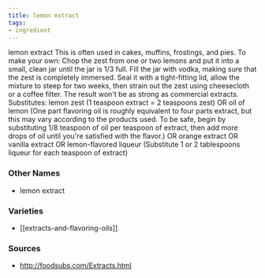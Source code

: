 ```yaml
---
title: lemon extract
tags:
- ingredient
---
```

lemon extract This is often used in cakes, muffins, frostings, and pies. To make your own: Chop the zest from one or two lemons and put it into a small, clean jar until the jar is 1/3 full. Fill the jar with vodka, making sure that the zest is completely immersed. Seal it with a tight-fitting lid, allow the mixture to steep for two weeks, then strain out the zest using cheesecloth or a coffee filter. The result won't be as strong as commercial extracts. Substitutes: lemon zest (1 teaspoon extract = 2 teaspoons zest) OR oil of lemon (One part flavoring oil is roughly equivalent to four parts extract, but this may vary according to the products used. To be safe, begin by substituting 1/8 teaspoon of oil per teaspoon of extract, then add more drops of oil until you're satisfied with the flavor.) OR orange extract OR vanilla extract OR lemon-flavored liqueur (Substitute 1 or 2 tablespoons liqueur for each teaspoon of extract)

### Other Names

* lemon extract

### Varieties

* [[extracts-and-flavoring-oils]]

### Sources
* http://foodsubs.com/Extracts.html
